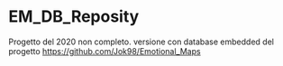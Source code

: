# EM_DB_Reposity

Progetto del 2020 non completo. versione con database embedded del progetto https://github.com/Jok98/Emotional_Maps
